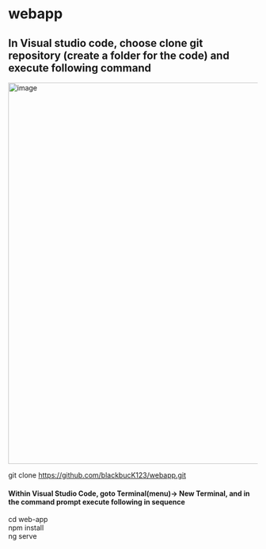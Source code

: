 # webapp
## In Visual studio code, choose clone git repository (create a folder for the code) and execute following command
<img width="769" alt="image" src="https://github.com/blackbucK123/webapp/assets/151559609/86728acf-95b2-4df6-a677-fd429ebcff60">

git clone [<repo-link>](https://github.com/blackbucK123/webapp.git)https://github.com/blackbucK123/webapp.git <br />

#### Within Visual Studio Code, goto Terminal(menu)-> New Terminal, and in the command prompt execute following in sequence
cd web-app <br />
npm install <br />
ng serve <br />
